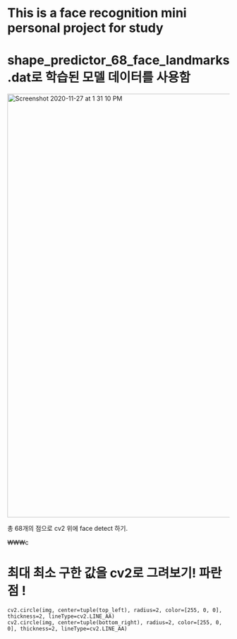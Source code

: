 # This is a face recognition mini personal project for study


# shape_predictor_68_face_landmarks.dat로 학습된 모델 데이터를 사용함 

<img width="959" alt="Screenshot 2020-11-27 at 1 31 10 PM" src="https://user-images.githubusercontent.com/66229916/100411389-fa81f700-30b4-11eb-9c49-c5964b737c3b.png">

총 68개의 점으로 cv2 위에 face detect 하기. 

₩₩₩c

# 최대 최소 구한 값을 cv2로 그려보기! 파란점 !
    cv2.circle(img, center=tuple(top_left), radius=2, color=[255, 0, 0], thickness=2, lineType=cv2.LINE_AA)
    cv2.circle(img, center=tuple(bottom_right), radius=2, color=[255, 0, 0], thickness=2, lineType=cv2.LINE_AA)
